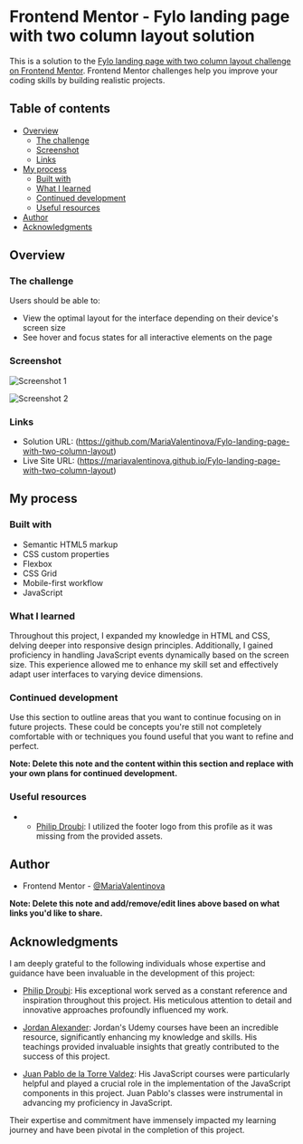 # Frontend Mentor - Fylo landing page with two column layout solution

This is a solution to the [Fylo landing page with two column layout challenge on Frontend Mentor](https://www.frontendmentor.io/challenges/fylo-landing-page-with-two-column-layout-5ca5ef041e82137ec91a50f5). Frontend Mentor challenges help you improve your coding skills by building realistic projects. 

## Table of contents

- [Overview](#overview)
  - [The challenge](#the-challenge)
  - [Screenshot](#screenshot)
  - [Links](#links)
- [My process](#my-process)
  - [Built with](#built-with)
  - [What I learned](#what-i-learned)
  - [Continued development](#continued-development)
  - [Useful resources](#useful-resources)
- [Author](#author)
- [Acknowledgments](#acknowledgments)


## Overview

### The challenge

Users should be able to:

- View the optimal layout for the interface depending on their device's screen size
- See hover and focus states for all interactive elements on the page

### Screenshot

![Screenshot 1](images/screenshots/Cap-web_30-12-2023_171419_127.0.0.1.jpeg)

![Screenshot 2](images/screenshots/Cap-web_30-12-2023_171447_127.0.0.1.jpeg)

### Links

- Solution URL: (https://github.com/MariaValentinova/Fylo-landing-page-with-two-column-layout)
- Live Site URL: (https://mariavalentinova.github.io/Fylo-landing-page-with-two-column-layout)

## My process

### Built with

- Semantic HTML5 markup
- CSS custom properties
- Flexbox
- CSS Grid
- Mobile-first workflow
- JavaScript

### What I learned

Throughout this project, I expanded my knowledge in HTML and CSS, delving deeper into responsive design principles. Additionally, I gained proficiency in handling JavaScript events dynamically based on the screen size. This experience allowed me to enhance my skill set and effectively adapt user interfaces to varying device dimensions.

### Continued development

Use this section to outline areas that you want to continue focusing on in future projects. These could be concepts you're still not completely comfortable with or techniques you found useful that you want to refine and perfect.

**Note: Delete this note and the content within this section and replace with your own plans for continued development.**

### Useful resources

- - [Philip Droubi](https://www.frontendmentor.io/profile/Philip-Droubi): I utilized the footer logo from this profile as it was missing from the provided assets.

## Author 

- Frontend Mentor - [@MariaValentinova](https://www.frontendmentor.io/profile/MariaValentinova)

**Note: Delete this note and add/remove/edit lines above based on what links you'd like to share.**

## Acknowledgments

I am deeply grateful to the following individuals whose expertise and guidance have been invaluable in the development of this project:

- [Philip Droubi](https://www.frontendmentor.io/profile/Philip-Droubi): His exceptional work served as a constant reference and inspiration throughout this project. His meticulous attention to detail and innovative approaches profoundly influenced my work.

- [Jordan Alexander](https://www.udemy.com/user/jordan-alexander-16/): Jordan's Udemy courses have been an incredible resource, significantly enhancing my knowledge and skills. His teachings provided invaluable insights that greatly contributed to the success of this project.

- [Juan Pablo de la Torre Valdez](https://www.udemy.com/user/juanpablodelatorrevaldez/): His JavaScript courses were particularly helpful and played a crucial role in the implementation of the JavaScript components in this project. Juan Pablo's classes were instrumental in advancing my proficiency in JavaScript.

Their expertise and commitment have immensely impacted my learning journey and have been pivotal in the completion of this project.
